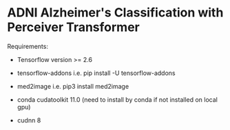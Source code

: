 # ADNI Alzheimer's Classification with Perceiver Transformer

Requirements:
- Tensorflow version >= 2.6
- tensorflow-addons i.e. pip install -U tensorflow-addons
- med2image i.e. pip3 install med2image

- conda cudatoolkit 11.0 (need to install by conda if not installed on local gpu)
- cudnn 8
